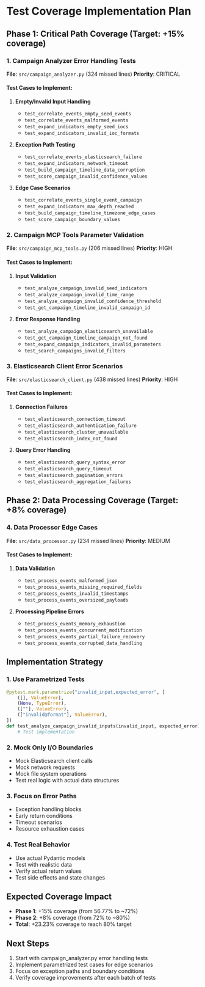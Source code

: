 # Test Coverage Implementation Plan

## Phase 1: Critical Path Coverage (Target: +15% coverage)

### 1. Campaign Analyzer Error Handling Tests
**File**: `src/campaign_analyzer.py` (324 missed lines)
**Priority**: CRITICAL

#### Test Cases to Implement:
1. **Empty/Invalid Input Handling**
   - `test_correlate_events_empty_seed_events`
   - `test_correlate_events_malformed_events`
   - `test_expand_indicators_empty_seed_iocs`
   - `test_expand_indicators_invalid_ioc_formats`

2. **Exception Path Testing**
   - `test_correlate_events_elasticsearch_failure`
   - `test_expand_indicators_network_timeout`
   - `test_build_campaign_timeline_data_corruption`
   - `test_score_campaign_invalid_confidence_values`

3. **Edge Case Scenarios**
   - `test_correlate_events_single_event_campaign`
   - `test_expand_indicators_max_depth_reached`
   - `test_build_campaign_timeline_timezone_edge_cases`
   - `test_score_campaign_boundary_values`

### 2. Campaign MCP Tools Parameter Validation
**File**: `src/campaign_mcp_tools.py` (206 missed lines)
**Priority**: HIGH

#### Test Cases to Implement:
1. **Input Validation**
   - `test_analyze_campaign_invalid_seed_indicators`
   - `test_analyze_campaign_invalid_time_range`
   - `test_analyze_campaign_invalid_confidence_threshold`
   - `test_get_campaign_timeline_invalid_campaign_id`

2. **Error Response Handling**
   - `test_analyze_campaign_elasticsearch_unavailable`
   - `test_get_campaign_timeline_campaign_not_found`
   - `test_expand_campaign_indicators_invalid_parameters`
   - `test_search_campaigns_invalid_filters`

### 3. Elasticsearch Client Error Scenarios
**File**: `src/elasticsearch_client.py` (438 missed lines)
**Priority**: HIGH

#### Test Cases to Implement:
1. **Connection Failures**
   - `test_elasticsearch_connection_timeout`
   - `test_elasticsearch_authentication_failure`
   - `test_elasticsearch_cluster_unavailable`
   - `test_elasticsearch_index_not_found`

2. **Query Error Handling**
   - `test_elasticsearch_query_syntax_error`
   - `test_elasticsearch_query_timeout`
   - `test_elasticsearch_pagination_errors`
   - `test_elasticsearch_aggregation_failures`

## Phase 2: Data Processing Coverage (Target: +8% coverage)

### 4. Data Processor Edge Cases
**File**: `src/data_processor.py` (234 missed lines)
**Priority**: MEDIUM

#### Test Cases to Implement:
1. **Data Validation**
   - `test_process_events_malformed_json`
   - `test_process_events_missing_required_fields`
   - `test_process_events_invalid_timestamps`
   - `test_process_events_oversized_payloads`

2. **Processing Pipeline Errors**
   - `test_process_events_memory_exhaustion`
   - `test_process_events_concurrent_modification`
   - `test_process_events_partial_failure_recovery`
   - `test_process_events_corrupted_data_handling`

## Implementation Strategy

### 1. Use Parametrized Tests
```python
@pytest.mark.parametrize("invalid_input,expected_error", [
    ([], ValueError),
    (None, TypeError),
    ([""], ValueError),
    (["invalid@format"], ValueError),
])
def test_analyze_campaign_invalid_inputs(invalid_input, expected_error):
    # Test implementation
```

### 2. Mock Only I/O Boundaries
- Mock Elasticsearch client calls
- Mock network requests
- Mock file system operations
- Test real logic with actual data structures

### 3. Focus on Error Paths
- Exception handling blocks
- Early return conditions
- Timeout scenarios
- Resource exhaustion cases

### 4. Test Real Behavior
- Use actual Pydantic models
- Test with realistic data
- Verify actual return values
- Test side effects and state changes

## Expected Coverage Impact
- **Phase 1**: +15% coverage (from 56.77% to ~72%)
- **Phase 2**: +8% coverage (from 72% to ~80%)
- **Total**: +23.23% coverage to reach 80% target

## Next Steps
1. Start with campaign_analyzer.py error handling tests
2. Implement parametrized test cases for edge scenarios
3. Focus on exception paths and boundary conditions
4. Verify coverage improvements after each batch of tests
